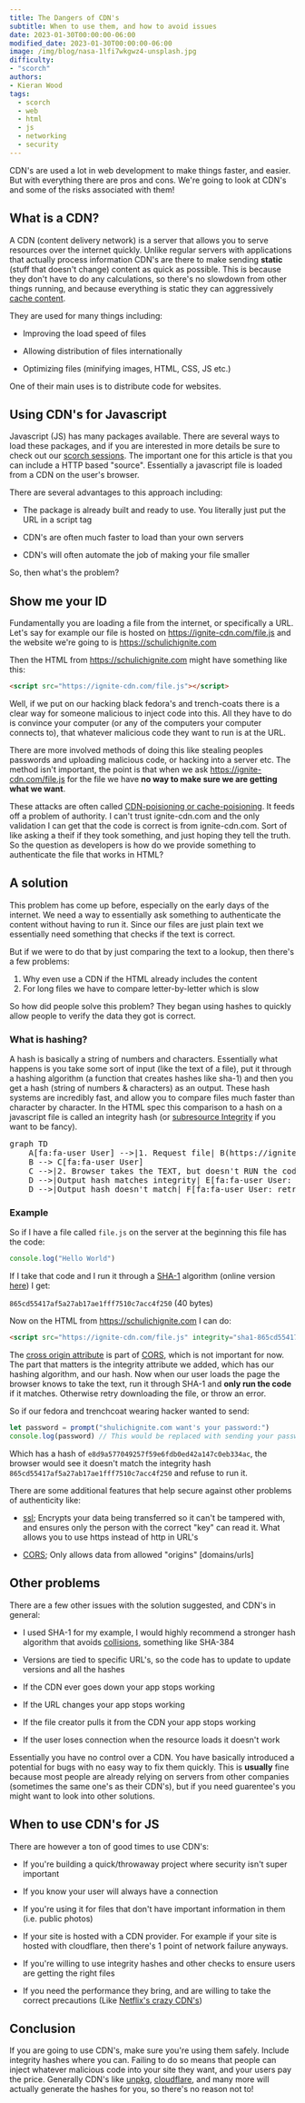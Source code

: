 ```yaml
---
title: The Dangers of CDN's
subtitle: When to use them, and how to avoid issues
date: 2023-01-30T00:00:00-06:00
modified_date: 2023-01-30T00:00:00-06:00
image: /img/blog/nasa-1lfi7wkgwz4-unsplash.jpg
difficulty:
- "scorch"
authors: 
- Kieran Wood
tags:
  - scorch
  - web
  - html
  - js
  - networking
  - security
---
```


CDN's are used a lot in web development to make things faster, and easier. But with everything there are pros and cons. We're going to look at CDN's and some of the risks associated with them!

## What is a CDN?

A CDN (content delivery network) is a server that allows you to serve resources over the internet quickly. Unlike regular servers with applications that actually process information CDN's are there to make sending **static** (stuff that doesn't change) content as quick as possible. This is because they don't have to do any calculations, so there's no slowdown from other things running, and because everything is static they can aggressively [cache content](https://aws.amazon.com/caching/).

They are used for many things including:

- Improving the load speed of files

- Allowing distribution of files internationally

- Optimizing files (minifying images, HTML, CSS, JS etc.)

One of their main uses is to distribute code for websites.

## Using CDN's for Javascript

Javascript (JS) has many packages available. There are several ways to load these packages, and if you are interested in more details be sure to check out our [scorch sessions](/scorch). The important one for this article is that you can include a HTTP based "source". Essentially a javascript file is loaded from a CDN on the user's browser. 

There are several advantages to this approach including:

- The package is already built and ready to use. You literally just put the URL in a script tag

- CDN's are often much faster to load than your own servers

- CDN's will often automate the job of making your file smaller

So, then what's the problem?

## Show me your ID

Fundamentally you are loading a file from the internet, or specifically a URL. Let's say for example our file is hosted on https://ignite-cdn.com/file.js and the website we're going to is https://schulichignite.com

Then the HTML from https://schulichignite.com might have something like this:

```html
<script src="https://ignite-cdn.com/file.js"></script>
```

Well, if we put on our hacking black fedora's and trench-coats there is a clear way for someone malicious to inject code into this. All they have to do is convince your computer (or any of the computers your computer connects to), that whatever malicious code they want to run is at the URL. 

There are more involved methods of doing this like stealing peoples passwords and uploading malicious code, or hacking into a server etc. The method isn't important, the point is that when we ask https://ignite-cdn.com/file.js for the file we have **no way to make sure we are getting what we want**.

These attacks are often called [CDN-poisioning or cache-poisioning](https://developers.cloudflare.com/cache/best-practices/avoid-web-poisoning/). It feeds off a problem of authority. I can't trust ignite-cdn.com and the only validation I can get that the code is correct is from ignite-cdn.com. Sort of like asking a theif if they took something, and just hoping they tell the truth. So the question as developers is how do we provide something to authenticate the file that works in HTML?

## A solution

This problem has come up before, especially on the early days of the internet. We need a way to essentially ask something to authenticate the content without having to run it. Since our files are just plain text we essentially need something that checks if the text is correct.

But if we were to do that by just comparing the text to a lookup, then there's a few problems:

1. Why even use a CDN if the HTML already includes the content
2. For long files we have to compare letter-by-letter which is slow

So how did people solve this problem? They began using hashes to quickly allow people to verify the data they got is correct. 

### What is hashing?

A hash is basically a string of numbers and characters. Essentially what happens is you take some sort of input (like the text of a file), put it through a hashing algorithm (a function that creates hashes like sha-1) and then you get a hash (string of numbers & characters) as an output. These hash systems are incredibly fast, and allow you to compare files much faster than character by character. In the HTML spec this comparison to a hash on a javascript file is called an integrity hash (or [subresource Integrity](https://developer.mozilla.org/en-US/docs/Web/Security/Subresource_Integrity) if you want to be fancy).

<pre class="mermaid">
graph TD
    A[fa:fa-user User] -->|1. Request file| B(https://ignite-cdn.com/file.js)
    B --> C[fa:fa-user User]
    C -->|2. Browser takes the TEXT, but doesn't RUN the code| D{hashing algorithm}
    D -->|Output hash matches integrity| E[fa:fa-user User: runs code]
    D -->|Output hash doesn't match| F[fa:fa-user User: retry or throw error]
</pre>

### Example

So if I have a file called `file.js`  on the server at the beginning this file has the code:

```js
console.log("Hello World")
```

If I take that code and I run it through a [SHA-1](https://www.geeksforgeeks.org/sha-1-hash-in-java/) algorithm (online version [here](https://codebeautify.org/sha1-hash-generator)) I get:

`865cd55417af5a27ab17ae1fff7510c7acc4f250` (40 bytes)

Now on the HTML from https://schulichignite.com I can do:

```html
<script src="https://ignite-cdn.com/file.js" integrity="sha1-865cd55417af5a27ab17ae1fff7510c7acc4f250" crossorigin="anonymous"></script>
```

The [cross origin attribute](https://developer.mozilla.org/en-US/docs/Web/HTML/Attributes/crossorigin) is part of [CORS](https://developer.mozilla.org/en-US/docs/Web/HTTP/CORS), which is not important for now. The part that matters is the integrity attribute we added, which has our hashing algorithm, and our hash. Now when our user loads the page the browser knows to take the text, run it through SHA-1 and **only run the code** if it matches. Otherwise retry downloading the file, or throw an error.

So if our fedora and trenchcoat wearing hacker wanted to send:

```js
let password = prompt("shulichignite.com want's your password:")
console.log(password) // This would be replaced with sending your password somewhere else
```

Which has a hash of `e8d9a577049257f59e6fdb0ed42a147c0eb334ac`, the browser would see it doesn't match the integrity hash `865cd55417af5a27ab17ae1fff7510c7acc4f250` and refuse to run it.

There are some additional features that help secure against other problems of authenticity like:

- [ssl](https://www.ssl.com/faqs/faq-what-is-ssl/); Encrypts your data being transferred so it can't be tampered with, and ensures only the person with the correct "key" can read it. What allows you to use https instead of http in URL's

- [CORS](https://developer.mozilla.org/en-US/docs/Web/HTTP/CORS); Only allows data from allowed "origins" [domains/urls]

## Other problems

There are a few other issues with the solution suggested, and CDN's in general:

- I used SHA-1 for my example, I would highly recommend a stronger hash algorithm that avoids [collisions](https://privacycanada.net/hash-functions/hash-collision-attack/), something like SHA-384

- Versions are tied to specific URL's, so the code has to update to update versions and all the hashes

- If the CDN ever goes down your app stops working

- If the URL changes your app stops working

- If the file creator pulls it from the CDN your app stops working

- If the user loses connection when the resource loads it doesn't work

Essentially you have no control over a CDN. You have basically introduced a potential for bugs with no easy way to fix them quickly. This is **usually** fine because most people are already relying on servers from other companies (sometimes the same one's as their CDN's), but if you need guarentee's you might want to look into other solutions.

## When to use CDN's for JS

There are however a ton of good times to use CDN's:

- If you're building a quick/throwaway project where security isn't super important

- If you know your user will always have a connection

- If you're using it for files that don't have important information in them (i.e. public photos)

- If your site is hosted with a CDN provider. For example if your site is hosted with cloudflare, then there's 1 point of network failure anyways.

- If you're willing to use integrity hashes and other checks to ensure users are getting the right files

- If you need the performance they bring, and are willing to take the correct precautions (Like [Netflix's crazy CDN's](https://www.theverge.com/22787426/netflix-cdn-open-connect))

## Conclusion

If you are going to use CDN's, make sure you're using them safely. Include integrity hashes where you can. Failing to do so means that people can inject whatever malicious code into your site they want, and your users pay the price. Generally CDN's like [unpkg](https://unpkg.com/), [cloudflare](https://cdnjs.cloudflare.com/), and many more will actually generate the hashes for you, so there's no reason not to!
